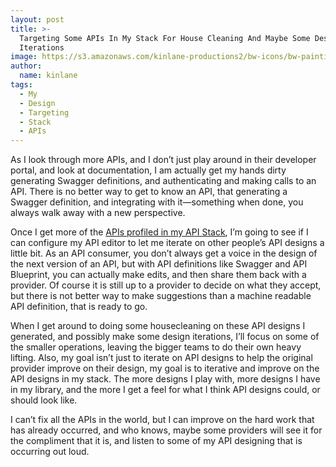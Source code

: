 ```yaml
---
layout: post
title: >-
  Targeting Some APIs In My Stack For House Cleaning And Maybe Some Design
  Iterations
image: https://s3.amazonaws.com/kinlane-productions2/bw-icons/bw-painting-easel.png
author:
  name: kinlane
tags:
  - My
  - Design
  - Targeting
  - Stack
  - APIs
---
```

As I look through more APIs, and I don’t just play around in their developer portal, and look at documentation, I am actually get my hands dirty generating Swagger definitions, and authenticating and making calls to an API. There is no better way to get to know an API, that generating a Swagger definition, and integrating with it—something when done, you always walk away with a new perspective.

Once I get more of the [APIs profiled in my API Stack](https://github.com/kinlane/api-stack/tree/gh-pages/data), I’m going to see if I can configure my API editor to let me iterate on other people’s API designs a little bit. As an API consumer, you don’t always get a voice in the design of the next version of an API, but with API definitions like Swagger and API Blueprint, you can actually make edits, and then share them back with a provider. Of course it is still up to a provider to decide on what they accept, but there is not better way to make suggestions than a machine readable API definition, that is ready to go.

When I get around to doing some housecleaning on these API designs I generated, and possibly make some design iterations, I’ll focus on some of the smaller operations, leaving the bigger teams to do their own heavy lifting. Also, my goal isn’t just to iterate on API designs to help the original provider improve on their design, my goal is to iterative and improve on the API designs in my stack. The more designs I play with, more designs I have in my library, and the more I get a feel for what I think API designs could, or should look like.

I can’t fix all the APIs in the world, but I can improve on the hard work that has already occurred, and who knows, maybe some providers will see it for the compliment that it is, and listen to some of my API designing that is occurring out loud.